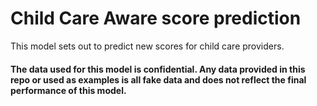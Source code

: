 # Child Care Aware score prediction

This model sets out to predict new scores for child care providers.

#### The data used for this model is confidential. Any data provided in this repo or used as examples is all fake data and does not reflect the final performance of this model.
